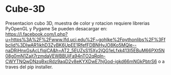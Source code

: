 # Cube-3D
Presentacion cubo 3D, muestra de color y rotacion
requiere librerias PyOpenGL y  Pygame
Se pueden desacargar en:
https://l.facebook.com/l.php?u=https%3A%2F%2Fwww.lfd.uci.edu%2F~gohlke%2Fpythonlibs%2F%3Ffbclid%3DIwAR1ikhD3ZyBK6UpEE1RfefFDBNHyJO8Ko5MQle--naDRjHnxGsAcLflqjCA&h=AT2_5EUZsS15Xy2jQG1eLfxk413I5EBuM66PXt5N08g0mN1Zajt7rzmdaVEWBBUjFa94nTO2qRqln-CWYTNQwDNzqBxcRdz9aqD2v8eKYXDwE7hjGod-igkd66mNGkPbtrS6
o a traves del pip installer.
